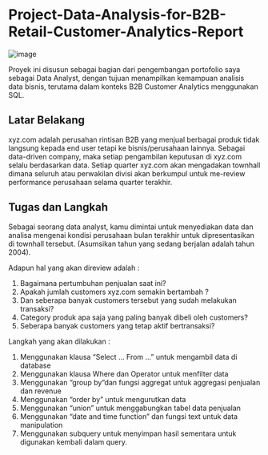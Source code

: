 # Project-Data-Analysis-for-B2B-Retail-Customer-Analytics-Report
![image](https://github.com/user-attachments/assets/20793271-f65d-4e64-a35d-3891a0703f7a)

Proyek ini disusun sebagai bagian dari pengembangan portofolio saya sebagai Data Analyst, dengan tujuan menampilkan kemampuan analisis data bisnis, terutama dalam konteks B2B Customer Analytics menggunakan SQL.

## Latar Belakang
xyz.com adalah perusahan rintisan B2B yang menjual berbagai produk tidak langsung kepada end user tetapi ke bisnis/perusahaan lainnya. Sebagai data-driven company, maka setiap pengambilan keputusan di xyz.com selalu berdasarkan data. Setiap quarter xyz.com akan mengadakan townhall dimana seluruh atau perwakilan divisi akan berkumpul untuk me-review performance perusahaan selama quarter terakhir.

## Tugas dan Langkah
Sebagai seorang data analyst, kamu dimintai untuk menyediakan data dan analisa mengenai kondisi perusahaan bulan terakhir untuk dipresentasikan di townhall tersebut. (Asumsikan tahun yang sedang berjalan adalah tahun 2004).

Adapun hal yang akan direview adalah :
1. Bagaimana pertumbuhan penjualan saat ini?
2. Apakah jumlah customers xyz.com semakin bertambah ?
3. Dan seberapa banyak customers tersebut yang sudah melakukan transaksi?
4. Category produk apa saja yang paling banyak dibeli oleh customers?
5. Seberapa banyak customers yang tetap aktif bertransaksi?

Langkah yang akan dilakukan :
1. Menggunakan klausa “Select … From …” untuk mengambil data di database
2. Menggunakan klausa Where dan Operator untuk menfilter data
3. Menggunakan “group by”dan fungsi aggregat untuk aggregasi penjualan dan revenue
4. Menggunakan “order by” untuk mengurutkan data
5. Menggunakan “union” untuk menggabungkan tabel data penjualan
5. Menggunakan “date and time function” dan fungsi text untuk data manipulation
7. Menggunakan subquery untuk menyimpan hasil sementara untuk digunakan kembali dalam query.
